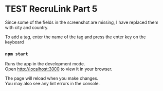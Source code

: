 # TEST RecruLink Part 5

Since some of the fields in the screenshot are missing, I have replaced them with city and country.

To add a tag, enter the name of the tag and press the enter key on the keyboard




### `npm start`

Runs the app in the development mode.\
Open [http://localhost:3000](http://localhost:3000) to view it in your browser.

The page will reload when you make changes.\
You may also see any lint errors in the console.


